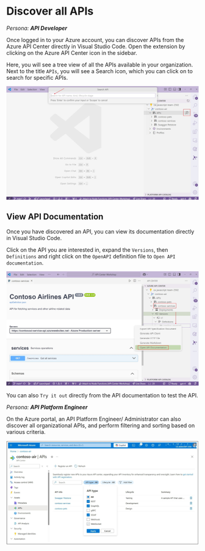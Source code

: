 # Discover all APIs

_Persona: **API Developer**_

Once logged in to your Azure account, you can discover APIs from the Azure API Center directly in Visual Studio Code. Open the extension by clicking on the Azure API Center icon in the sidebar.

Here, you will see a tree view of all the APIs available in your organization. Next to the title `APIs`, you will see a Search icon, which you can click on to search for specific APIs.

![Discover APIs on VS Code](/img/api-search-vscode.jpg)

## View API Documentation

Once you have discovered an API, you can view its documentation directly in Visual Studio Code.

Click on the API you are interested in, expand the `Versions`, then `Definitions` and right click on the `OpenAPI` definition file to `Open API documentation`.

![View API documentation](/img/view-docs-vscode.jpg)

You can also `Try it out` directly from the API documentation to test the API.

_Persona: **API Platform Engineer**_

On the Azure portal, an API Platform Engineer/ Administrator can also discover all organizational APIs, and perform filtering and sorting based on various criteria. 

![Discover APIs on Azure portal](/img/view-apis-portal.jpg)
